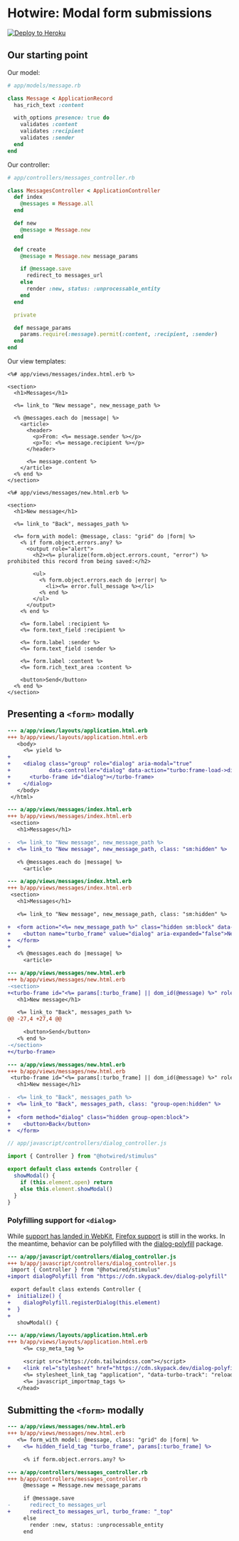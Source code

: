 # Hotwire: Modal form submissions

[![Deploy to Heroku](https://www.herokucdn.com/deploy/button.png)][heroku-deploy-app]

[heroku-deploy-app]: https://heroku.com/deploy?template=https://github.com/fractaledmind/hotwire-examples/tree/hotwire-example-modal

## Our starting point

Our model:

```ruby
# app/models/message.rb

class Message < ApplicationRecord
  has_rich_text :content

  with_options presence: true do
    validates :content
    validates :recipient
    validates :sender
  end
end
```

Our controller:

```ruby
# app/controllers/messages_controller.rb

class MessagesController < ApplicationController
  def index
    @messages = Message.all
  end

  def new
    @message = Message.new
  end

  def create
    @message = Message.new message_params

    if @message.save
      redirect_to messages_url
    else
      render :new, status: :unprocessable_entity
    end
  end

  private

  def message_params
    params.require(:message).permit(:content, :recipient, :sender)
  end
end
```

Our view templates:

```erb
<%# app/views/messages/index.html.erb %>

<section>
  <h1>Messages</h1>

  <%= link_to "New message", new_message_path %>

  <% @messages.each do |message| %>
    <article>
      <header>
        <p>From: <%= message.sender %></p>
        <p>To: <%= message.recipient %></p>
      </header>

      <%= message.content %>
    </article>
  <% end %>
</section>
```

```erb
<%# app/views/messages/new.html.erb %>

<section>
  <h1>New message</h1>

  <%= link_to "Back", messages_path %>

  <%= form_with model: @message, class: "grid" do |form| %>
    <% if form.object.errors.any? %>
      <output role="alert">
        <h2><%= pluralize(form.object.errors.count, "error") %> prohibited this record from being saved:</h2>

        <ul>
          <% form.object.errors.each do |error| %>
            <li><%= error.full_message %></li>
          <% end %>
        </ul>
      </output>
    <% end %>

    <%= form.label :recipient %>
    <%= form.text_field :recipient %>

    <%= form.label :sender %>
    <%= form.text_field :sender %>

    <%= form.label :content %>
    <%= form.rich_text_area :content %>

    <button>Send</button>
  <% end %>
</section>
```

## Presenting a `<form>` modally

```diff
--- a/app/views/layouts/application.html.erb
+++ b/app/views/layouts/application.html.erb
   <body>
     <%= yield %>
+
+    <dialog class="group" role="dialog" aria-modal="true"
+            data-controller="dialog" data-action="turbo:frame-load->dialog#showModal">
+      <turbo-frame id="dialog"></turbo-frame>
+    </dialog>
   </body>
 </html>
```

```diff
--- a/app/views/messages/index.html.erb
+++ b/app/views/messages/index.html.erb
 <section>
   <h1>Messages</h1>

-  <%= link_to "New message", new_message_path %>
+  <%= link_to "New message", new_message_path, class: "sm:hidden" %>

   <% @messages.each do |message| %>
     <article>
```

```diff
--- a/app/views/messages/index.html.erb
+++ b/app/views/messages/index.html.erb
 <section>
   <h1>Messages</h1>

   <%= link_to "New message", new_message_path, class: "sm:hidden" %>

+  <form action="<%= new_message_path %>" class="hidden sm:block" data-turbo-frame="dialog">
+    <button name="turbo_frame" value="dialog" aria-expanded="false">New message</button>
+  </form>
+
   <% @messages.each do |message| %>
     <article>
```

```diff
--- a/app/views/messages/new.html.erb
+++ b/app/views/messages/new.html.erb
-<section>
+<turbo-frame id="<%= params[:turbo_frame] || dom_id(@message) %>" role="section" target="_top">
   <h1>New message</h1>

   <%= link_to "Back", messages_path %>
@@ -27,4 +27,4 @@

     <button>Send</button>
   <% end %>
-</section>
+</turbo-frame>
```

```diff
--- a/app/views/messages/new.html.erb
+++ b/app/views/messages/new.html.erb
 <turbo-frame id="<%= params[:turbo_frame] || dom_id(@message) %>" role="section" target="_top">
   <h1>New message</h1>

-  <%= link_to "Back", messages_path %>
+  <%= link_to "Back", messages_path, class: "group-open:hidden" %>
+
+  <form method="dialog" class="hidden group-open:block">
+    <button>Back</button>
+  </form>
```

```javascript
// app/javascript/controllers/dialog_controller.js

import { Controller } from "@hotwired/stimulus"

export default class extends Controller {
  showModal() {
    if (this.element.open) return
    else this.element.showModal()
  }
}
```

### Polyfilling support for `<dialog>`

While [support has landed in WebKit][dialog-webkit], [Firefox support][] is
still in the works. In the meantime, behavior can be polyfilled with the
[dialog-polyfill][] package.

[Firefox support]: https://developer.mozilla.org/en-US/docs/Web/HTML/Element/dialog#browser_compatibility
[dialog-webkit]: https://webkit.org/blog/12209/introducing-the-dialog-element/
[dialog-polyfill]: https://github.com/GoogleChrome/dialog-polyfill

```diff
--- a/app/javascript/controllers/dialog_controller.js
+++ b/app/javascript/controllers/dialog_controller.js
 import { Controller } from "@hotwired/stimulus"
+import dialogPolyfill from "https://cdn.skypack.dev/dialog-polyfill"

 export default class extends Controller {
+  initialize() {
+    dialogPolyfill.registerDialog(this.element)
+  }
+
   showModal() {
```

```diff
--- a/app/views/layouts/application.html.erb
+++ b/app/views/layouts/application.html.erb
     <%= csp_meta_tag %>

     <script src="https://cdn.tailwindcss.com"></script>
+    <link rel="stylesheet" href="https://cdn.skypack.dev/dialog-polyfill/dist/dialog-polyfill.css">
     <%= stylesheet_link_tag "application", "data-turbo-track": "reload" %>
     <%= javascript_importmap_tags %>
   </head>
```

## Submitting the `<form>` modally

```diff
--- a/app/views/messages/new.html.erb
+++ b/app/views/messages/new.html.erb
   <%= form_with model: @message, class: "grid" do |form| %>
+    <%= hidden_field_tag "turbo_frame", params[:turbo_frame] %>

     <% if form.object.errors.any? %>
```

```diff
--- a/app/controllers/messages_controller.rb
+++ b/app/controllers/messages_controller.rb
     @message = Message.new message_params

     if @message.save
-      redirect_to messages_url
+      redirect_to messages_url, turbo_frame: "_top"
     else
       render :new, status: :unprocessable_entity
     end
```
